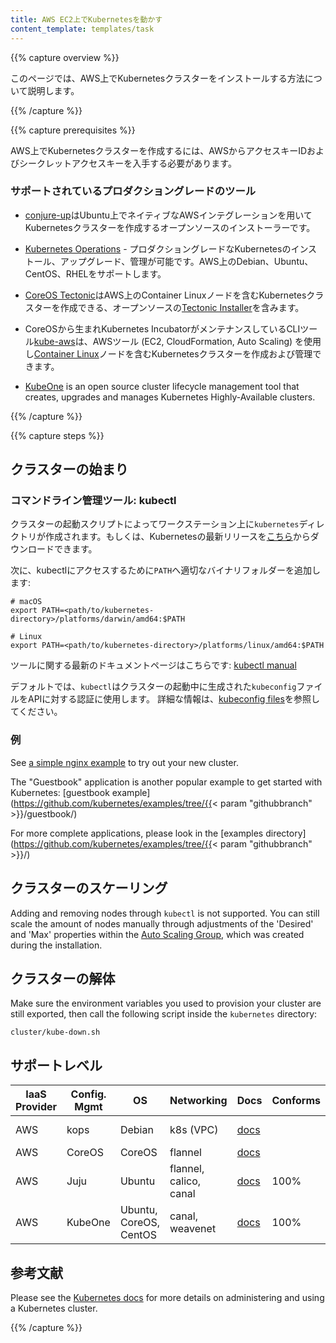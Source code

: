 ```yaml
---
title: AWS EC2上でKubernetesを動かす
content_template: templates/task
---
```


{{% capture overview %}}

このページでは、AWS上でKubernetesクラスターをインストールする方法について説明します。

{{% /capture %}}

{{% capture prerequisites %}}

AWS上でKubernetesクラスターを作成するには、AWSからアクセスキーIDおよびシークレットアクセスキーを入手する必要があります。

### サポートされているプロダクショングレードのツール

* [conjure-up](/docs/getting-started-guides/ubuntu/)はUbuntu上でネイティブなAWSインテグレーションを用いてKubernetesクラスターを作成するオープンソースのインストーラーです。

* [Kubernetes Operations](https://github.com/kubernetes/kops) - プロダクショングレードなKubernetesのインストール、アップグレード、管理が可能です。AWS上のDebian、Ubuntu、CentOS、RHELをサポートします。

* [CoreOS Tectonic](https://coreos.com/tectonic/)はAWS上のContainer Linuxノードを含むKubernetesクラスターを作成できる、オープンソースの[Tectonic Installer](https://github.com/coreos/tectonic-installer)を含みます。

* CoreOSから生まれKubernetes IncubatorがメンテナンスしているCLIツール[kube-aws](https://github.com/kubernetes-incubator/kube-aws)は、AWSツール (EC2, CloudFormation, Auto Scaling) を使用し[Container Linux](https://coreos.com/why/)ノードを含むKubernetesクラスターを作成および管理できます。

* [KubeOne](https://github.com/kubermatic/kubeone) is an open source cluster lifecycle management tool that creates, upgrades and manages Kubernetes Highly-Available clusters.

{{% /capture %}}

{{% capture steps %}}

## クラスターの始まり

### コマンドライン管理ツール: kubectl

クラスターの起動スクリプトによってワークステーション上に`kubernetes`ディレクトリが作成されます。もしくは、Kubernetesの最新リリースを[こちら](https://github.com/kubernetes/kubernetes/releases)からダウンロードできます。

次に、kubectlにアクセスするために`PATH`へ適切なバイナリフォルダーを追加します:

```shell
# macOS
export PATH=<path/to/kubernetes-directory>/platforms/darwin/amd64:$PATH

# Linux
export PATH=<path/to/kubernetes-directory>/platforms/linux/amd64:$PATH
```

ツールに関する最新のドキュメントページはこちらです: [kubectl manual](/docs/user-guide/kubectl/)

デフォルトでは、`kubectl`はクラスターの起動中に生成された`kubeconfig`ファイルをAPIに対する認証に使用します。
詳細な情報は、[kubeconfig files](/docs/tasks/access-application-cluster/configure-access-multiple-clusters/)を参照してください。

### 例

See [a simple nginx example](/docs/tasks/run-application/run-stateless-application-deployment/) to try out your new cluster.

The "Guestbook" application is another popular example to get started with Kubernetes: [guestbook example](https://github.com/kubernetes/examples/tree/{{< param "githubbranch" >}}/guestbook/)

For more complete applications, please look in the [examples directory](https://github.com/kubernetes/examples/tree/{{< param "githubbranch" >}}/)

## クラスターのスケーリング

Adding and removing nodes through `kubectl` is not supported. You can still scale the amount of nodes manually through adjustments of the 'Desired' and 'Max' properties within the [Auto Scaling Group](http://docs.aws.amazon.com/autoscaling/latest/userguide/as-manual-scaling.html), which was created during the installation.

## クラスターの解体

Make sure the environment variables you used to provision your cluster are still exported, then call the following script inside the
`kubernetes` directory:

```shell
cluster/kube-down.sh
```

## サポートレベル


IaaS Provider        | Config. Mgmt | OS            | Networking  | Docs                                          | Conforms | Support Level
-------------------- | ------------ | ------------- | ----------  | --------------------------------------------- | ---------| ----------------------------
AWS                  | kops         | Debian        | k8s (VPC)   | [docs](https://github.com/kubernetes/kops)    |          | Community ([@justinsb](https://github.com/justinsb))
AWS                  | CoreOS       | CoreOS        | flannel     | [docs](/docs/getting-started-guides/aws)      |          | Community
AWS                  | Juju         | Ubuntu        | flannel, calico, canal     | [docs](/docs/getting-started-guides/ubuntu)      | 100%     | Commercial, Community
AWS                  | KubeOne         | Ubuntu, CoreOS, CentOS   | canal, weavenet     | [docs](https://github.com/kubermatic/kubeone)      | 100%    | Commercial, Community

## 参考文献

Please see the [Kubernetes docs](/ja/docs/) for more details on administering
and using a Kubernetes cluster.

{{% /capture %}}
